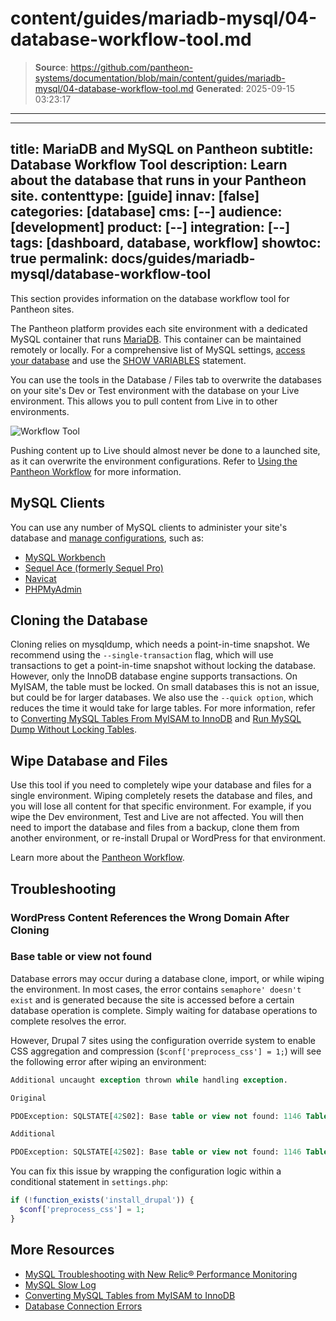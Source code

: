 # content/guides/mariadb-mysql/04-database-workflow-tool.md

> **Source**: https://github.com/pantheon-systems/documentation/blob/main/content/guides/mariadb-mysql/04-database-workflow-tool.md
> **Generated**: 2025-09-15 03:23:17

---

---
title: MariaDB and MySQL on Pantheon
subtitle: Database Workflow Tool
description: Learn about the database that runs in your Pantheon site.
contenttype: [guide]
innav: [false]
categories: [database]
cms: [--]
audience: [development]
product: [--]
integration: [--]
tags: [dashboard, database, workflow]
showtoc: true
permalink: docs/guides/mariadb-mysql/database-workflow-tool
---

This section provides information on the database workflow tool for Pantheon sites.

The Pantheon platform provides each site environment with a dedicated MySQL container that runs [MariaDB](https://en.wikipedia.org/wiki/MariaDB). This container can be maintained remotely or locally. For a comprehensive list of MySQL settings, [access your database](/guides/mariadb-mysql/mysql-access/#database-connection-information) and use the [SHOW VARIABLES](https://dev.mysql.com/doc/refman/5.7/en/show-variables.html) statement.

You can use the tools in the Database / Files tab to overwrite the databases on your site's Dev or Test environment with the database on your Live environment. This allows you to pull content from Live in to other environments.

![Workflow Tool](../../../images/dashboard/new-dashboard/2024/_interface-workflow-tool.png)

<Alert title="Warning" type="danger">

Pushing content up to Live should almost never be done to a launched site, as it can overwrite the environment configurations. Refer to [Using the Pantheon Workflow](/pantheon-workflow) for more information.

</Alert>

## MySQL Clients
You can use any number of MySQL clients to administer your site's database and [manage configurations](/pantheon-workflow/#configuration-management), such as:

- [MySQL Workbench](https://dev.mysql.com/downloads/workbench/)
- [Sequel Ace (formerly Sequel Pro)](https://sequel-ace.com/)
- [Navicat](https://www.navicat.com/download)
- [PHPMyAdmin](https://www.phpmyadmin.net/)

## Cloning the Database
Cloning relies on mysqldump, which needs a point-in-time snapshot. We recommend using the `--single-transaction` flag, which will use transactions to get a point-in-time snapshot without locking the database. However, only the InnoDB database engine supports transactions. On MyISAM, the table must be locked. On small databases this is not an issue, but could be for larger databases. We also use the `--quick option`, which reduces the time it would take for large tables. For more information, refer to [Converting MySQL Tables From MyISAM to InnoDB](/guides/mariadb-mysql/myisam-to-innodb) and [Run MySQL Dump Without Locking Tables](https://stackoverflow.com/questions/104612/run-mysqldump-without-locking-tables).

## Wipe Database and Files
Use this tool if you need to completely wipe your database and files for a single environment. Wiping completely resets the database and files, and you will lose all content for that specific environment. For example, if you wipe the Dev environment, Test and Live are not affected. You will then need to import the database and files from a backup, clone them from another environment, or re-install Drupal or WordPress for that environment.

Learn more about the [Pantheon Workflow](/pantheon-workflow).

## Troubleshooting

### WordPress Content References the Wrong Domain After Cloning

<Partial file="search-replace-domains.md" />

### Base table or view not found

Database errors may occur during a database clone, import, or while wiping the environment. In most cases, the error contains `semaphore' doesn't exist` and is generated because the site is accessed before a certain database operation is complete. Simply waiting for database operations to complete resolves the error.

However, Drupal 7 sites using the configuration override system to enable CSS aggregation and compression (`$conf['preprocess_css'] = 1;`) will see the following error after wiping an environment:

```sql
Additional uncaught exception thrown while handling exception.

Original

PDOException: SQLSTATE[42S02]: Base table or view not found: 1146 Table &#039;pantheon.variable&#039; doesn&#039;t exist: SELECT 1 AS expression FROM {variable} variable WHERE ( (name = :db_condition_placeholder_0) ); Array ( [:db_condition_placeholder_0] => drupal_css_cache_files ) in variable_set() (line 1265 of /srv/bindings/xxxxxxxx-xxxx-xxxx-xxxx-xxxxxxxxxxxx/code/includes/bootstrap.inc).

Additional

PDOException: SQLSTATE[42S02]: Base table or view not found: 1146 Table &#039;pantheon.variable&#039; doesn&#039;t exist: SELECT 1 AS expression FROM {variable} variable WHERE ( (name = :db_condition_placeholder_0) ); Array ( [:db_condition_placeholder_0] => drupal_css_cache_files ) in variable_set() (line 1265 of /srv/bindings/xxxxxxxx-xxxx-xxxx-xxxx-xxxxxxxxxxxx/code/includes/bootstrap.inc).
```

You can fix this issue by wrapping the configuration logic within a conditional statement in `settings.php`:

```php
if (!function_exists('install_drupal')) {
  $conf['preprocess_css'] = 1;
}
```

<Partial file="ssh-ServerAliveInterval.md" />

## More Resources
- [MySQL Troubleshooting with New Relic&reg; Performance Monitoring](/guides/new-relic/debug-mysql-new-relic)
- [MySQL Slow Log](/guides/mariadb-mysql/mysql-slow-log)
- [Converting MySQL Tables from MyISAM to InnoDB](/guides/mariadb-mysql/myisam-to-innodb)
- [Database Connection Errors](/guides/mariadb-mysql/database-connection-errors)
